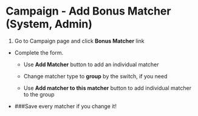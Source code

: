 # Campaign - Add Bonus Matcher (System, Admin)
1. Go to Campaign page and click **Bonus Matcher** link

- Complete the form. 
    - Use **Add Matcher** button to add an individual matcher 
    
    - Change matcher type to **group** by the switch, if you need
    
    - Use **Add matcher to this matcher** button to add individual matcher to the group

- ###Save every matcher if you change it!
